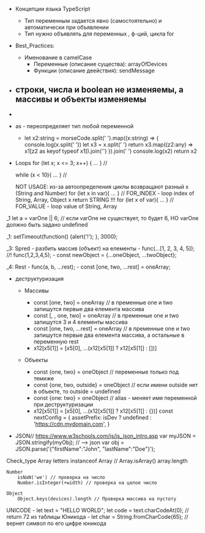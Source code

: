 
- Концепции языка TypeScript
    - Тип переменным задается явно (самостоятельно) и автоматически при объявлении
    - Тип нужно объявлять для переменных , ф-ций, цикла for

- Best_Practices:
    - Именование в camelCase
        - Переменные (описание существа): arrayOfDevices
        - Функции (описание деействия): sendMessage
        

- строки, числа и boolean не изменяемы, а массивы и объекты изменяемы
    - 
- 
- as - переопределяет тип любой переменной
    -   let x2:string = morseCode.split('   ').map((x:string) => {
            console.log(x.split(' '))
            let x3 = x.split(' ')
            return x3.map((z2:any) => x1[z2 as keyof typeof x1]).join('')
            }).join(' ')
        console.log(x2)
        return x2

- Loops 
    for (let x; x <= 3; x++) { ... } // 

    while (x < 10){ ... } // 

    NOT USAGE: из-за автоопределения циклы возвращают разный x (String and Number)
        for (let x in var){ ... } // FOR_INDEX - loop index of String, Array, Object
            x return STRING !!!
        for (let x of var){ ... } // FOR_VALUE - loop value of String, Array 


_1
    let a = varOne || 6; // если varOne не существует, то будет 6, НО varOne должно быть задано undefined 

_1:
    setTimeout(function() {alert('!'); }, 3000); 
    
_3:
    Spred - разбить массив (объект) на елементы
        - func(...[1, 2, 3, 4, 5]); //! func(1,2,3,4,5);
        - const newObject = {...oneObject, ...twoObject};
        
_4:
    Rest
        - func(a, b, ...rest);
        - const [one, two, ...rest] = oneArray;

- деструктуризация 
    - Массивы
        - const [one, two] = oneArray // в пременные one и two запишутся первые два елемента массива
        - const [, , one, two] = oneArray // в пременные one и two запишутся 3 и 4 елементы массива
        - const [one, two, ...rest] = oneArray // в пременные one и two запишутся первые два елемента массива, а остальные в переменную rest
        - x12[x5[1]] = [x5[0], ...(x12[x5[1]] ? x12[x5[1]] : [])]

    - Объекты
        - const {one, two} = oneObject // переменные только под темиже
        - const {one, two, outside} = oneObject // если имени outside нет в объекте, то outside = undefined
        - const {one: two} = oneObject // alias - меняет имя переменной при деструктуризации
        - x12[x5[1]] = [x5[0], ...(x12[x5[1]] ? x12[x5[1]] : {})]
        const nextConfig = {
                assetPrefix: isDev ? undefined : 'https://cdn.mydomain.com',
            }
        
        
- JSON// https://www.w3schools.com/js/js_json_intro.asp
    var myJSON = JSON.stringify(myObj); // --> json
    var obj = JSON.parse('{"firstName":"John", "lastName":"Doe"}');

Check_type
    Array 
        letters instanceof Array // 
        Array.isArray() 
        array.length

    Number
        isNaN('we') // проверка на число
        Number.isInteger(+width) // проверка на целое число

    Object
        Object.keys(devices).length // Проверка массива на пустоту 

UNICODE
    - let text = "HELLO WORLD";
        let code = text.charCodeAt(0); // return 72 из таблицы Юникода
    - let char = String.fromCharCode(65); // вернет символ по его цифре юникода